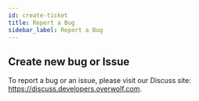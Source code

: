 ```yaml
---
id: create-ticket
title: Report a Bug
sidebar_label: Report a Bug
---
```


## Create new bug or Issue

To report a bug or an issue, please visit our Discuss site: https://discuss.developers.overwolf.com.